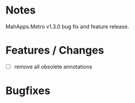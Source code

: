 # Notes

MahApps.Metro v1.3.0 bug fix and feature release.

# Features / Changes

- [ ] remove all obsolete annotations

# Bugfixes
